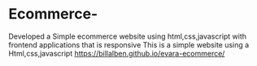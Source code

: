 # Ecommerce-
Developed a Simple ecommerce website using html,css,javascript with frontend applications that is responsive
This is a simple website using a Html,css,javascript 
https://billalben.github.io/evara-ecommerce/
